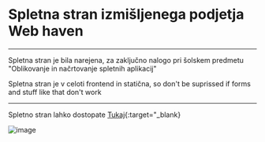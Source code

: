 # Spletna stran izmišljenega podjetja Web haven
--- 
Spletna stran je bila narejena, za zaključno nalogo pri šolskem predmetu "Oblikovanje in načrtovanje spletnih aplikacij"

Spletna stran je v celoti frontend in statična, so don't be suprissed if forms and stuff like that don't work

---
Spletno stran lahko dostopate [Tukaj](https://cyborne0.github.io/web-haven.github.io/){:target="_blank}


![image](https://encrypted-tbn0.gstatic.com/images?q=tbn:ANd9GcS2TvLL7cGdqyPlm7BvQn8GfT4sVzV8u9Bib24h5cRzYA&s)
